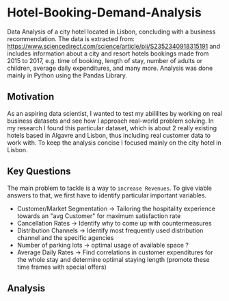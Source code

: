 # Hotel-Booking-Demand-Analysis
Data Analysis of a city hotel located in Lisbon, concluding with a business recommendation. 
The data is extracted from: https://www.sciencedirect.com/science/article/pii/S2352340918315191
and includes information about a city and resort hotels bookings made from 2015 to 2017, e.g. time of booking, length of stay, number of adults or children, average daily expenditures, and many more. Analysis was done mainly in Python using the Pandas Library. 

## Motivation
As an aspiring data scientist, I wanted to test my abililites by working on real business datasets and see how I approach real-world problem solving. In my research I found this particular dataset, which is about 2 really existing hotels based in Algavre and Lisbon, thus including real customer data to work with. To keep the analysis concise I focused mainly on the city hotel in Lisbon.

## Key Questions
The main problem to tackle is a way to `increase Revenues`. To give viable answers to that, we first have to identify particular important variables.
* Customer/Market Segmentation &rarr; Tailoring the hospitality experience towards an "avg Customer" for maximum satisfaction rate
* Cancellation Rates &rarr; Identify why to come up with countermeasures
* Distribution Channels &rarr; Identify most frequently used distribution channel and the specific agencies
* Number of parking lots &rarr; optimal usage of available space ?
* Average Daily Rates &rarr; Find correlations in customer expenditures for the whole stay and determine optimal staying length (promote   these time frames with special offers)

## Analysis
